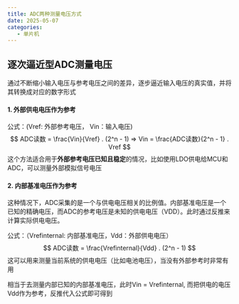 ```yaml
---
title: ADC两种测量电压方式
date: 2025-05-07
categories:
   - 单片机
---
```


## 逐次逼近型ADC测量电压

通过不断缩小输入电压与参考电压之间的差异，逐步逼近输入电压的真实值，并将其转换成对应的数字形式



#### 1. 外部供电电压作为参考

公式：(Vref: 外部参考电压， Vin：输入电压)
$$
ADC读数 = \frac{Vin}{Vref} . (2^n - 1) => Vin = \frac{ADC读数}{2^n - 1} . Vref
$$
这个方法适合用于**外部参考电压已知且稳定**的情况，比如使用LDO供电给MCU和ADC，可以测量外部模拟信号电压



#### 2. 内部基准电压作为参考

这种情况下，ADC采集的是一个与供电电压相关的比例值。内部基准电压是一个已知的精确电压，而ADC的参考电压是未知的供电电压（VDD）。此时通过反推来计算实际供电电压。

公式：（Vrefinternal: 内部基准电压，Vdd：外部供电电压）
$$
ADC读数 = \frac{Vrefinternal}{Vdd} . (2^n - 1)
$$
这可以用来测量当前系统的供电电压（比如电池电压），当没有外部参考时非常有用



相当于去测量内部已知的内部基准电压，此时Vin = Vrefinternal, 而把供电的电压Vdd作为参考，反推代入公式即可得到

